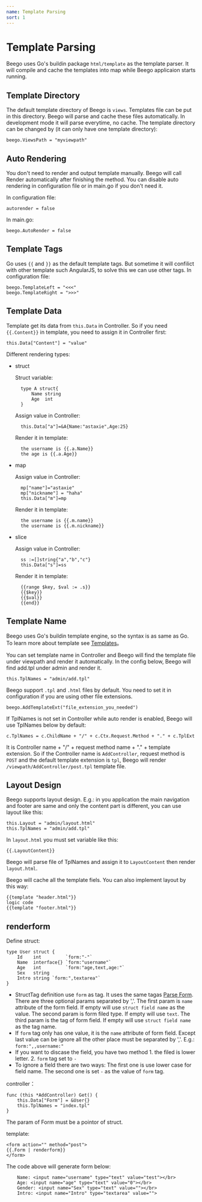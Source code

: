 ```yaml
---
name: Template Parsing
sort: 1
---
```


# Template Parsing

Beego uses Go's buildin package `html/template` as the template parser.  It will compile and cache the templates into map while Beego applicaion starts running.

## Template Directory

The default template directory of Beego is `views`. Templates file can be put in this directory. Beego will parse and cache these files automatically. In development mode it will parse everytime, no cache. The template directory can be changed by (it can only have one template directory):

	beego.ViewsPath = "myviewpath"

## Auto Rendering

You don't need to render and output template manually. Beego will call Render automatically after finishing the method. You can disable auto rendering in configuration file or in main.go if you don't need it.

In configuration file:

	autorender = false

In main.go:

	beego.AutoRender = false

## Template Tags

Go uses `{{` and `}}` as the default template tags. But sometime it will confilict with other template such AngularJS, to solve this we can use other tags. In configuration file:

	beego.TemplateLeft = "<<<"
	beego.TemplateRight = ">>>"

## Template Data

Template get its data from `this.Data` in Controller. So if you need `{{.Content}}` in template, you need to assign it in Controller first:

	this.Data["Content"] = "value"

Different rendering types:

- struct
	
  Struct variable:

		type A struct{
			Name string
			Age  int
		}
	
  Assign value in Controller:
			
		this.Data["a"]=&A{Name:"astaxie",Age:25}
		
  Render it in template:
	
		the username is {{.a.Name}} 
		the age is {{.a.Age}}
			
- map
	
  Assign value in Controller:
	
		mp["name"]="astaxie"
		mp["nickname"] = "haha"
		this.Data["m"]=mp

  Render it in template:
	
		the username is {{.m.name}}
		the username is {{.m.nickname}}
		
- slice

  Assign value in Controller:
	
		ss :=[]string{"a","b","c"}
		this.Data["s"]=ss
	
  Render it in template:
	
		{{range $key, $val := .s}}
		{{$key}}
		{{$val}}
	    {{end}}	

## Template Name

Beego uses Go's buildin template engine, so the syntax is as same as Go.  To learn more about template see [Templates](https://github.com/Unknwon/build-web-application-with-golang_EN/blob/master/ebook/07.4.md)。

You can set template name in Controller and Beego will find the template file under viewpath and render it automatically. In the config below, Beego will find add.tpl under admin and render it.

	this.TplNames = "admin/add.tpl"

Beego support `.tpl` and `.html` files by default. You need to set it in configuration if you are using other file extensions.

	beego.AddTemplateExt("file_extension_you_needed")

If TplNames is not set in Controller while auto render is enabled, Beego will use TplNames below by default:

	c.TplNames = c.ChildName + "/" + c.Ctx.Request.Method + "." + c.TplExt

It is Controller name + "/" + request method name + "." + template extension. So if the Controller name is `AddController`, request method is `POST` and the default template extension is `tpl`, Beego will render `/viewpath/AddController/post.tpl` template file.

## Layout Design

Beego supports layout design. E.g.: in you application the main navigation and footer are same and only the content part is different, you can use layout like this:

	this.Layout = "admin/layout.html"
	this.TplNames = "admin/add.tpl" 

In `layout.html` you must set variable like this:

	{{.LayoutContent}}
 
Beego will parse file of TplNames and assign it to `LayoutContent` then render `layout.html`.

Beego will cache all the template fiels. You can also implement layout by this way:

	{{template "header.html"}}
	logic code
	{{template "footer.html"}}
	
## renderform

Define struct:

	type User struct {
		Id    int         `form:"-"`
		Name  interface{} `form:"username"`
		Age   int         `form:"age,text,age:"`
		Sex   string
		Intro string `form:",textarea"`
	}

* StructTag definition use `form` as tag. It uses the same tagas [Parse Form](controller/params.md#parse-to-struct). There are three optional params separated by ','.
  The first param is `name` attribute of the form field. If empty will use `struct field name` as the value.
  The second param is form filed type. If empty will use `text`.
  The third param is the tag of form field. If empty will use `struct field name` as the tag name.
* If `form` tag only has one value, it is the `name` attribute of form field. Except last value can be ignore all the other place must be separated by ','. E.g.: `form:",,username:"`
* If you want to discase the field, you have two method 1. the filed is lower letter. 2. `form` tag set to `-`
* To ignore a field there are two ways:
  The first one is use lower case for field name.
  The second one is set `-` as the value of `form` tag.

controller：

	func (this *AddController) Get() {
	    this.Data["Form"] = &User{}
	    this.TplNames = "index.tpl"
	}

The param of Form must be a pointor of struct.

template:

	<form action="" method="post">
	{{.Form | renderform}}
	</form>

The code above will generate form below:
	
```
	Name: <input name="username" type="text" value="test"></br>
	Age: <input name="age" type="text" value="0"></br>
	Gender: <input name="Sex" type="text" value=""></br>
	Intro: <input name="Intro" type="textarea" value="">
```	

